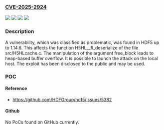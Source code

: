 ### [CVE-2025-2924](https://cve.mitre.org/cgi-bin/cvename.cgi?name=CVE-2025-2924)
![](https://img.shields.io/static/v1?label=Product&message=HDF5&color=blue)
![](https://img.shields.io/static/v1?label=Version&message=%3D%201.14.0%20&color=brighgreen)
![](https://img.shields.io/static/v1?label=Vulnerability&message=Heap-based%20Buffer%20Overflow&color=brighgreen)
![](https://img.shields.io/static/v1?label=Vulnerability&message=Memory%20Corruption&color=brighgreen)

### Description

A vulnerability, which was classified as problematic, was found in HDF5 up to 1.14.6. This affects the function H5HL__fl_deserialize of the file src/H5HLcache.c. The manipulation of the argument free_block leads to heap-based buffer overflow. It is possible to launch the attack on the local host. The exploit has been disclosed to the public and may be used.

### POC

#### Reference
- https://github.com/HDFGroup/hdf5/issues/5382

#### Github
No PoCs found on GitHub currently.

